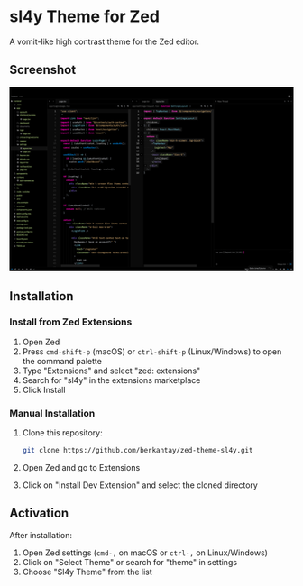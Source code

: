 # sl4y Theme for Zed

A vomit-like high contrast theme for the Zed editor.

## Screenshot

![sl4y theme screenshot](asset/ss.png)

## Installation

### Install from Zed Extensions

1. Open Zed
2. Press `cmd-shift-p` (macOS) or `ctrl-shift-p` (Linux/Windows) to open the command palette
3. Type "Extensions" and select "zed: extensions"
4. Search for "sl4y" in the extensions marketplace
5. Click Install

### Manual Installation

1. Clone this repository:
   ```bash
   git clone https://github.com/berkantay/zed-theme-sl4y.git
   ```

2. Open Zed and go to Extensions
3. Click on "Install Dev Extension" and select the cloned directory

## Activation

After installation:
1. Open Zed settings (`cmd-,` on macOS or `ctrl-,` on Linux/Windows)
2. Click on "Select Theme" or search for "theme" in settings
3. Choose "Sl4y Theme" from the list

